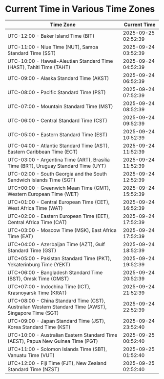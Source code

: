 # Current Time in Various Time Zones

| Time Zone | Current Time |
|-----------|--------------|
| UTC-12:00 - Baker Island Time (BIT) | 2025-09-25 02:52:39 |
| UTC-11:00 - Niue Time (NUT), Samoa Standard Time (SST) | 2025-09-24 03:52:39 |
| UTC-10:00 - Hawaii-Aleutian Standard Time (HAST), Tahiti Time (TAHT) | 2025-09-24 04:52:39 |
| UTC-09:00 - Alaska Standard Time (AKST) | 2025-09-24 06:52:39 |
| UTC-08:00 - Pacific Standard Time (PST) | 2025-09-24 07:52:39 |
| UTC-07:00 - Mountain Standard Time (MST) | 2025-09-24 08:52:39 |
| UTC-06:00 - Central Standard Time (CST) | 2025-09-24 09:52:39 |
| UTC-05:00 - Eastern Standard Time (EST) | 2025-09-24 10:52:39 |
| UTC-04:00 - Atlantic Standard Time (AST), Eastern Caribbean Time (ECT) | 2025-09-24 11:52:39 |
| UTC-03:00 - Argentina Time (ART), Brasília Time (BRT), Uruguay Standard Time (UYT) | 2025-09-24 11:52:39 |
| UTC-02:00 - South Georgia and the South Sandwich Islands Time (SGT) | 2025-09-24 12:52:39 |
| UTC±00:00 - Greenwich Mean Time (GMT), Western European Time (WET) | 2025-09-24 15:52:39 |
| UTC+01:00 - Central European Time (CET), West Africa Time (WAT) | 2025-09-24 16:52:39 |
| UTC+02:00 - Eastern European Time (EET), Central Africa Time (CAT) | 2025-09-24 17:52:39 |
| UTC+03:00 - Moscow Time (MSK), East Africa Time (EAT) | 2025-09-24 17:52:39 |
| UTC+04:00 - Azerbaijan Time (AZT), Gulf Standard Time (GST) | 2025-09-24 18:52:39 |
| UTC+05:00 - Pakistan Standard Time (PKT), Yekaterinburg Time (YEKT) | 2025-09-24 19:52:39 |
| UTC+06:00 - Bangladesh Standard Time (BST), Omsk Time (OMST) | 2025-09-24 20:52:39 |
| UTC+07:00 - Indochina Time (ICT), Krasnoyarsk Time (KRAT) | 2025-09-24 21:52:39 |
| UTC+08:00 - China Standard Time (CST), Australian Western Standard Time (AWST), Singapore Time (SGT) | 2025-09-24 22:52:39 |
| UTC+09:00 - Japan Standard Time (JST), Korea Standard Time (KST) | 2025-09-24 23:52:40 |
| UTC+10:00 - Australian Eastern Standard Time (AEST), Papua New Guinea Time (PGT) | 2025-09-25 00:52:40 |
| UTC+11:00 - Solomon Islands Time (SBT), Vanuatu Time (VUT) | 2025-09-25 01:52:40 |
| UTC+12:00 - Fiji Time (FJT), New Zealand Standard Time (NZST) | 2025-09-25 02:52:40 |
